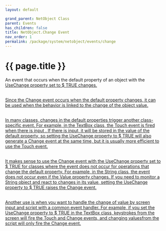 ```yaml
---
layout: default

grand_parent: NetObject Class
parent: Events
has_children: false
title: NetObject.Change Event
nav_order: 1
permalink: /package/system/netobject/events/change
---
```

# {{ page.title }}


An event that occurs when the default property of an object with the <a href="/package/system/netobject/properties/usechange">UseChange property set to $ TRUE changes.<br><br>

 

Since the Change event occurs when the default property changes, it can be used when the behavior is linked to the change of the object value.<br><br>

 

In many classes, changes in the default properties trigger another class-specific event. For example, in the TextBox class, the Touch event is fired when there is input . If there is input, it will be stored in the value of the default property, so setting the UseChange property to $ TRUE will also generate a Change event at the same time, but it is usually more efficient to use the Touch event.<br><br>

 

It makes sense to use the Change event with the UseChange property set to $ TRUE for classes where the event does not occur for operations that change the default property. For example, in the String class, the event does not occur even if the Value property changes. If you need to monitor a String object and react to changes in its value, setting the UseChange property to $ TRUE raises the Change event.<br><br>
 

Another use is when you want to handle the change of value by screen input and script with a common event handler. For example, if you set the UseChange property to $ TRUE in the TextBox class, keystrokes from the screen will fire the Touch and Change events, and changing values ​​from the script will only fire the Change event.

 